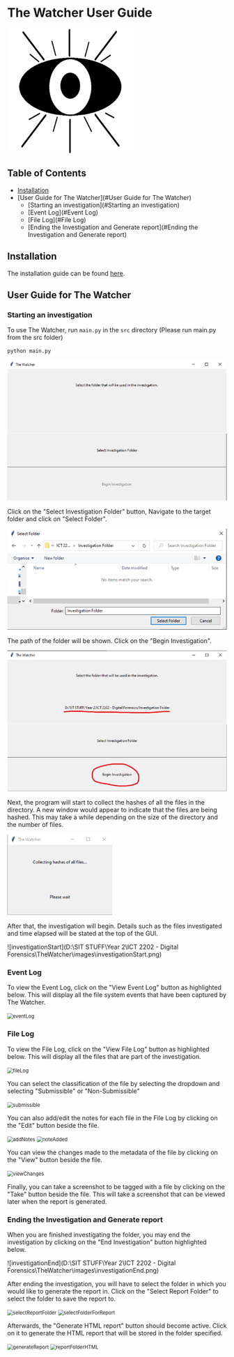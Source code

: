 # The Watcher User Guide

<img src="./images/theWatcherLogo.png" alt="The Watcher Logo" style="zoom:80%;" />

## Table of Contents
  * [Installation](#installation)
  * [User Guide for The Watcher](#User Guide for The Watcher)
    + [Starting an investigation](#Starting an investigation)
    + [Event Log](#Event Log)
    + [File Log](#File Log)
    + [Ending the Investigation and Generate report](#Ending the Investigation and Generate report)

## Installation

The installation guide can be found [here](./README.md).

## User Guide for The Watcher
### Starting an investigation

To use The Watcher, run `main.py` in the `src` directory (Please run main.py from the src folder)

```
python main.py
```

<img src="./images/mainPage.png" alt="Main Page" style="zoom:80%;" />

Click on the "Select Investigation Folder" button, Navigate to the target folder and click on "Select Folder".

<img src="./images/selectFolder.png" alt="Select Folder" style="zoom:80%;" />

The path of the folder will be shown. Click on the "Begin Investigation".

<img src="./images/beginInvestigation.png" alt="Begin Investigation" style="zoom:80%;" />

Next, the program will start to collect the hashes of all the files in the directory. A new window would appear to indicate that the files are being hashed. This may take a while depending on the size of the directory and the number of files.

<img src="./images/hashingFiles.png" alt="Hashing Files" style="zoom:80%;" />

After that, the investigation will begin. Details such as the files investigated and time elapsed will be stated at the top of the GUI.

![investigationStart](D:\SIT STUFF\Year 2\ICT 2202 - Digital Forensics\TheWatcher\images\investigationStart.png)

### Event Log

To view the Event Log, click on the "View Event Log" button as highlighted below. This will display all the file system events that have been captured by The Watcher.

<img src="D:\SIT STUFF\Year 2\ICT 2202 - Digital Forensics\TheWatcher\images\eventLog.png" alt="eventLog" style="zoom:80%;" />

### File Log

To view the File Log, click on the "View File Log" button as highlighted below. This will display all the files that are part of the investigation.

<img src="D:\SIT STUFF\Year 2\ICT 2202 - Digital Forensics\TheWatcher\images\fileLog.png" alt="fileLog" style="zoom:80%;" />

You can select the classification of the file by selecting the dropdown and selecting "Submissible" or "Non-Submissible"

<img src="D:\SIT STUFF\Year 2\ICT 2202 - Digital Forensics\TheWatcher\images\submissible.png" alt="submissible" style="zoom:80%;" />

You can also add/edit the notes for each file in the File Log by clicking on the "Edit" button beside the file.

<img src="D:\SIT STUFF\Year 2\ICT 2202 - Digital Forensics\TheWatcher\images\addNotes.png" alt="addNotes" style="zoom:80%;"/>

<img src="D:\SIT STUFF\Year 2\ICT 2202 - Digital Forensics\TheWatcher\images\noteAdded.png" alt="noteAdded" style="zoom:80%;" />

You can view the changes made to the metadata of the file by clicking on the "View" button beside the file.

 <img src="D:\SIT STUFF\Year 2\ICT 2202 - Digital Forensics\TheWatcher\images\viewChanges.png" alt="viewChanges" style="zoom:80%;" />

Finally, you can take a screenshot to be tagged with a file by clicking on the "Take" button beside the file. This will take a screenshot that can be viewed later when the report is generated.

### Ending the Investigation and Generate report

When you are finished investigating the folder, you may end the investigation by clicking on the "End Investigation" button highlighted below.

![investigationEnd](D:\SIT STUFF\Year 2\ICT 2202 - Digital Forensics\TheWatcher\images\investigationEnd.png)

After ending the investigation, you will have to select the folder in which you would like to generate the report in. Click on the "Select Report Folder" to select the folder to save the report to.

<img src="D:\SIT STUFF\Year 2\ICT 2202 - Digital Forensics\TheWatcher\images\selectReportFolder.png" alt="selectReportFolder" style="zoom:80%;" />

<img src="D:\SIT STUFF\Year 2\ICT 2202 - Digital Forensics\TheWatcher\images\selectFolderForReport.png" alt="selectFolderForReport" style="zoom:80%;" />

Afterwards, the "Generate HTML report" button should become active. Click on it to generate the HTML report that will be stored in the folder specified.

<img src="D:\SIT STUFF\Year 2\ICT 2202 - Digital Forensics\TheWatcher\images\generateReport.png" alt="generateReport" style="zoom:80%;" />

<img src="D:\SIT STUFF\Year 2\ICT 2202 - Digital Forensics\TheWatcher\images\reportFolderHTML.png" alt="reportFolderHTML" style="zoom:80%;" />
